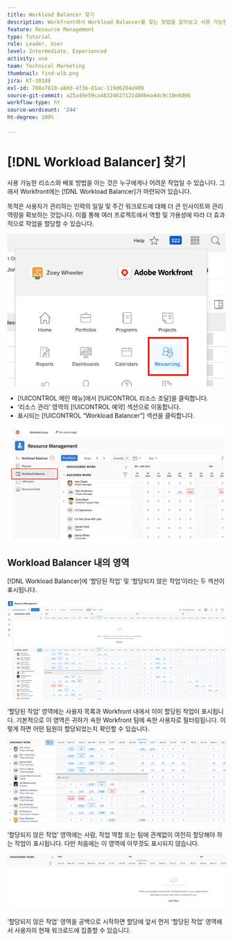 ```yaml
---
title: Workload Balancer 찾기
description: Workfront에서 Workload Balancer를 찾는 방법을 알아보고 사용 가능한 일부 영역을 숙지합니다.
feature: Resource Management
type: Tutorial
role: Leader, User
level: Intermediate, Experienced
activity: use
team: Technical Marketing
thumbnail: find-wlb.png
jira: KT-10188
exl-id: 788a7810-a8dd-4f36-81ac-119d6204a909
source-git-commit: a25a49e59ca483246271214886ea4dc9c10e8d66
workflow-type: ht
source-wordcount: '244'
ht-degree: 100%

---
```


# [!DNL Workload Balancer] 찾기

사용 가능한 리소스와 배포 방법을 아는 것은 누구에게나 어려운 작업일 수 있습니다. 그래서 Workfront에는 [!DNL Workload Balancer]가 마련되어 있습니다.

목적은 사용자가 관리하는 인력의 일일 및 주간 워크로드에 대해 더 큰 인사이트와 관리 역량을 확보하는 것입니다. 이를 통해 여러 프로젝트에서 역할 및 가용성에 따라 더 효과적으로 작업을 할당할 수 있습니다.

![메인 메뉴의 리소스 조달](assets/Find_01.png)

* [!UICONTROL 메인 메뉴]에서 [!UICONTROL 리소스 조달]을 클릭합니다.
* ‘리소스 관리’ 영역의 [!UICONTROL 예약] 섹션으로 이동합니다.
* 표시되는 [!UICONTROL “Workload Balancer”] 섹션을 클릭합니다.

![Workload Balancer 섹션](assets/Find_02.png)

## Workload Balancer 내의 영역

[!DNL Workload Balancer]에 ‘할당된 작업’ 및 ‘할당되지 않은 작업’이라는 두 섹션이 표시됩니다.

![할당되지 않은 영역](assets/Find_03.png)

‘할당된 작업’ 영역에는 사용자 목록과 Workfront 내에서 이미 할당된 작업이 표시됩니다. 기본적으로 이 영역은 귀하가 속한 Workfront 팀에 속한 사용자로 필터링됩니다. 이렇게 하면 어떤 팀원이 할당되었는지 확인할 수 있습니다.

![할당된 영역 사용자](assets/Find_03b.png)

‘할당되지 않은 작업’ 영역에는 사람, 작업 역할 또는 팀에 관계없이 여전히 할당해야 하는 작업이 표시됩니다. 다만 처음에는 이 영역에 아무것도 표시되지 않습니다.

![할당되지 않은 작업 영역](assets/Find_03c.png)

‘할당되지 않은 작업’ 영역을 공백으로 시작하면 할당에 앞서 먼저 ‘할당된 작업’ 영역에서 사용자의 현재 워크로드에 집중할 수 있습니다.
